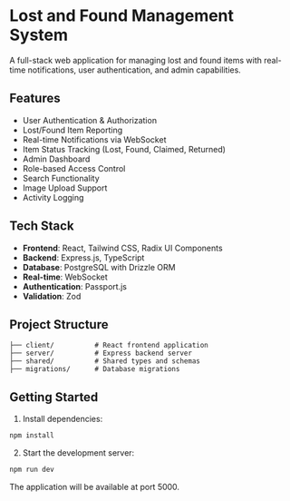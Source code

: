 
# Lost and Found Management System

A full-stack web application for managing lost and found items with real-time notifications, user authentication, and admin capabilities.

## Features

- User Authentication & Authorization
- Lost/Found Item Reporting
- Real-time Notifications via WebSocket
- Item Status Tracking (Lost, Found, Claimed, Returned)
- Admin Dashboard
- Role-based Access Control
- Search Functionality
- Image Upload Support
- Activity Logging

## Tech Stack

- **Frontend**: React, Tailwind CSS, Radix UI Components
- **Backend**: Express.js, TypeScript
- **Database**: PostgreSQL with Drizzle ORM
- **Real-time**: WebSocket
- **Authentication**: Passport.js
- **Validation**: Zod

## Project Structure

```
├── client/          # React frontend application
├── server/          # Express backend server
├── shared/          # Shared types and schemas
├── migrations/      # Database migrations
```

## Getting Started

1. Install dependencies:
```bash
npm install
```

2. Start the development server:
```bash
npm run dev
```

The application will be available at port 5000.
